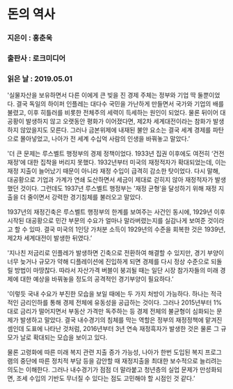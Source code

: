 # 돈의 역사
### 지은이 : 홍춘욱
### 출판사 : 로크미디어
### 읽은 날 : 2019.05.01

'실물자산을 보유하면서 다른 이에게 큰 빚을 진 경제 주체는 정부와 기업 딱 둘뿐이었다. 결국 독일의 하이퍼 인플레는 대다수 국민을 가난하게 만들면서 국가와 기업의 배를 불렸고, 이후 히틀러를 비롯한 전체주의 세력이 득세하는 원인이 되었다. 물론 뒤이어 대공황이 발생하지 않고 오랫동안 평화가 이어졌다면, 제2차 세계대전이라는 참화가 발생하지 않았을지도 모른다. 그러나 금본위제에 내재된 불안 요소는 결국 세계 경제를 파탄으로 몰아넣었고, 나아가 전 세계 수십억 사람의 인생을 바꿔놓고 말았다.’

'더 큰 문제는 루스벨트 행정부의 경제 정책이었다. 1933년 집권 이후에도 여전히 ‘건전 재정’에 대한 집착을 버리지 못했다. 1932년부터 미국의 재정적자가 확대되었는데, 이는 재정 지출이 늘어났기 때문이 아니라 재정 수입이 급격히 감소한 탓이었다. 다시 말해, 대공황으로 기업과 가계가 연쇄 도산하면서 세금이 제대로 걷히지 않아 재정적자가 발생했던 것이다. 그런데도 1937년 루스벨트 행정부는 '재정 균형’을 달성하기 위해 재정 지출을 더 줄이면서 강력한 경기침체를 불러오고 말았다.

1937년의 재정긴축은 루스벨트 행정부의 한계를 보여주는 사건인 동시에, 1929년 이후 시작된 대공황으로 민간 부문의 수요가 얼마나 말라버렸는지를 실감나게 보여준 것이라고 할 수 있따. 결국 미국의 1인당 가처분 소득이 1929년의 수준을 회복한 것은 1939년, 제2차 세계대전이 발생한 뒤였다.’

'지나친 저금리로 인플레가 발생하면 긴축으로 전환하여 해결할 수 있지만, 경기 부양이 너무 늦거나 규모가 약해 디플레이션에 진입하게 되면 경제를 다시 정상 수준으로 되돌릴 방법이 마땅찮다. 따라서 자산가격 버블이 붕괴될 때는 일단 시장 참가자들의 미래 경제에 대한 예상을 바꿔놓을 정도의 공격적인 경기부양이 필요하다.’

'이렇듯 국내 수요가 부진한 모습을 보일 때에는 두 가지 처방이 가능하다. 하나는 적극적인 금리인하를 통해 경제 전체에 유동성을 공급하는 것이다. 그러나 2015년부터 1%대로 금리가 떨어지면서 부동산 가격만 독주하는 등 경제 전체의 불균형이 심화되는 문제가 발생하고 말았다. 결국 내수경기의 침체를 막는 역할은 정부의 재정정책에 맡겨진 셈인데 도표에 나타난 것처럼, 2016년부터 3년 연속 재정흑자가 발생한 것은 물론 그 규모가 날로 확대되는 모습을 보이고 있다.

물론 고령화에 따른 미래 복지 관련 지출 증가 가능성, 나아가 한번 도입된 복지 프로그램의 중단에 따른 정치적 부담 등을 감안할 때 재정지출을 최대한 보수적으로 늘리려는 의도는 이해한다. 그러나 내수경기가 점점 더 말라붙고 청년층의 실업 문제가 만성화되면, 조세 수입의 기반도 무너질 수 있다는 점도 고민해야 할 시점인 것 같다.’